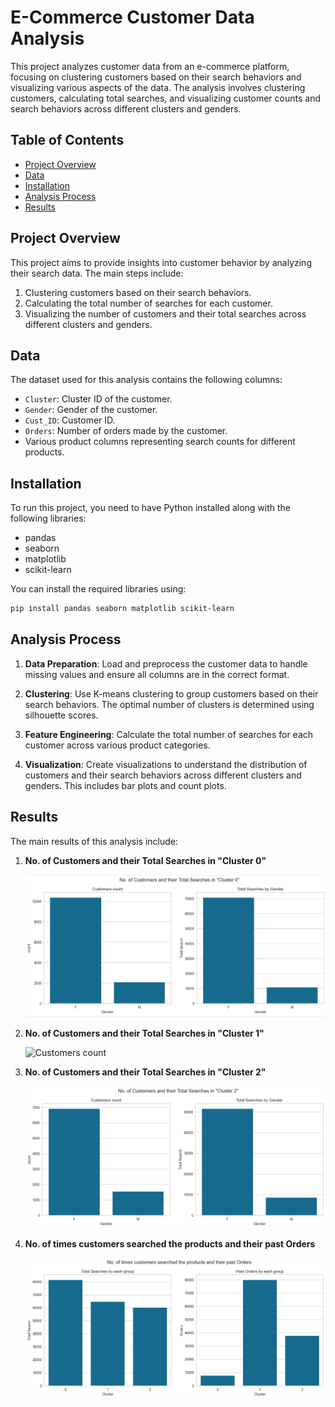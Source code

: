 # E-Commerce Customer Data Analysis

This project analyzes customer data from an e-commerce platform, focusing on clustering customers based on their search behaviors and visualizing various aspects of the data. The analysis involves clustering customers, calculating total searches, and visualizing customer counts and search behaviors across different clusters and genders.

## Table of Contents

- [Project Overview](#project-overview)
- [Data](#data)
- [Installation](#installation)
- [Analysis Process](#analysis-process)
- [Results](#results)

## Project Overview

This project aims to provide insights into customer behavior by analyzing their search data. The main steps include:

1. Clustering customers based on their search behaviors.
2. Calculating the total number of searches for each customer.
3. Visualizing the number of customers and their total searches across different clusters and genders.

## Data

The dataset used for this analysis contains the following columns:

- `Cluster`: Cluster ID of the customer.
- `Gender`: Gender of the customer.
- `Cust_ID`: Customer ID.
- `Orders`: Number of orders made by the customer.
- Various product columns representing search counts for different products.

## Installation

To run this project, you need to have Python installed along with the following libraries:

- pandas
- seaborn
- matplotlib
- scikit-learn

You can install the required libraries using:

```bash
pip install pandas seaborn matplotlib scikit-learn
```

## Analysis Process

1. **Data Preparation**: Load and preprocess the customer data to handle missing values and ensure all columns are in the correct format.
   
2. **Clustering**: Use K-means clustering to group customers based on their search behaviors. The optimal number of clusters is determined using silhouette scores.

3. **Feature Engineering**: Calculate the total number of searches for each customer across various product categories.

4. **Visualization**: Create visualizations to understand the distribution of customers and their search behaviors across different clusters and genders. This includes bar plots and count plots.

## Results

The main results of this analysis include:

1. **No. of Customers and their Total Searches in "Cluster 0"**

   ![Customers count](https://github.com/PayalMh5/customer-segmentation/blob/main/Customers%20and%20their%20Total%20Searches.png)

2. **No. of Customers and their Total Searches in "Cluster 1"**

   ![Customers count](cluster1.png)

3. **No. of Customers and their Total Searches in "Cluster 2"**

   ![Customers count](cluster2.png)

4. **No. of times customers searched the products and their past Orders**

   ![Customers count](https://github.com/PayalMh5/customer-segmentation/blob/main/total.png)



   

